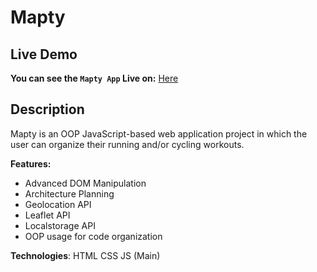 # Mapty

## Live Demo
**You can see the `Mapty App` Live on:** [Here](https://natikozel.github.io/Mapty/)

## Description
Mapty is an OOP JavaScript-based web application project in which the user can organize their running and/or cycling workouts.

**Features:**
- Advanced DOM Manipulation
- Architecture Planning
- Geolocation API
- Leaflet API
- Localstorage API
- OOP usage for code organization


**Technologies**:
HTML
CSS
JS (Main)
